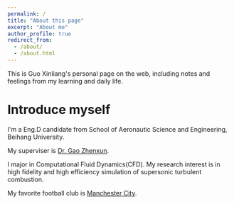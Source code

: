 ```yaml
---
permalink: /
title: "About this page"
excerpt: "About me"
author_profile: true
redirect_from: 
  - /about/
  - /about.html
---
```


This is Guo Xinliang's personal page on the web, including notes and feelings from my learning and daily life.

# Introduce myself

I'm a Eng.D candidate from School of Aeronautic Science and Engineering, Beihang University.

My superviser is [Dr. Gao Zhenxun](http://www.ase.buaa.edu.cn/info/1079/12082.htm).

I major in Computational Fluid Dynamics(CFD). My research interest is in high fidelity and high efficiency simulation of  supersonic turbulent combustion.

My favorite football club is [Manchester City](https://www.mancity.com/).
